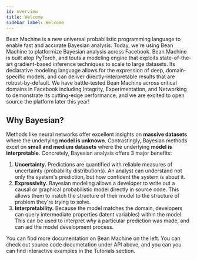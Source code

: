 ```yaml
---
id: overview
title: Welcome
sidebar_label: Welcome
---
```



Bean Machine is a new universal probabilistic programming language to enable fast and accurate Bayesian analysis. Today, we're using Bean Machine to platformize Bayesian analysis across Facebook. Bean Machine is built atop PyTorch, and touts a modeling engine that exploits state-of-the-art gradient-based inference techniques to scale to large datasets. Its declarative modeling language allows for the expression of deep, domain-specific models, and can deliver directly-interpretable results that are robust-by-default. We have battle-tested Bean Machine across critical domains in Facebook including Integrity, Experimentation, and Networking to demonstrate its cutting-edge performance, and we are excited to open source the platform later this year!

## Why Bayesian?

Methods like neural networks offer excellent insights on **massive datasets** where the underlying **model is unknown**. Contrastingly, Bayesian methods excel on **small and medium datasets** where the underlying **model is interpretable**. Concretely, Bayesian analysis offers 3 major benefits:

1. **Uncertainty.**  Predictions are quantified with reliable measures of uncertainty (probability distributions). An analyst can understand not only the system's prediction, but how confident the system is about it.
2. **Expressivity.**  Bayesian modeling allows a developer to write out a causal or graphical probabilistic model directly in source code. This allows them to match the structure of their model to the structure of problem they're trying to solve.
3. **Interpretability.**  Because the model matches the domain, developers can query intermediate properties (latent variables) within the model. This can be used to interpret *why* a particular prediction was made, and can aid the model development process.

You can find more documentation on Bean Machine on the left. You can check out source code documetation under API above, and you can you can find interactive examples in the Tutorials section.
